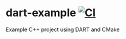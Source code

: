 # dart-example [![CI](https://github.com/dartsim/dart-example/actions/workflows/ci.yml/badge.svg)](https://github.com/dartsim/dart-example/actions/workflows/ci.yml)

Example C++ project using DART and CMake
